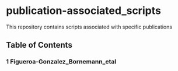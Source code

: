 # publication-associated_scripts

This repository contains scripts associated with specific publications


## Table of Contents


### 1 Figueroa-Gonzalez_Bornemann_etal
